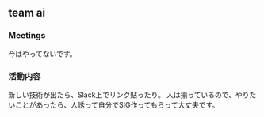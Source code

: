 ## team ai

### Meetings

今はやってないです。

### 活動内容

新しい技術が出たら、Slack上でリンク貼ったり。
人は揃っているので、やりたいことがあったら、人誘って自分でSIG作ってもらって大丈夫です。
